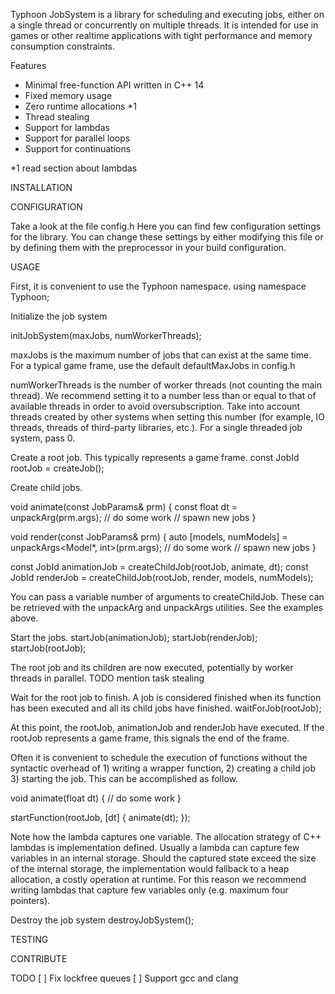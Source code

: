 Typhoon JobSystem is a library for scheduling and executing jobs, either on a single thread or concurrently on multiple threads. It is intended for use in games or other realtime applications with tight performance and memory consumption constraints.

Features
- Minimal free-function API written in C++ 14
- Fixed memory usage
- Zero runtime allocations *1
- Thread stealing
- Support for lambdas 
- Support for parallel loops
- Support for continuations

*1 read section about lambdas

INSTALLATION

CONFIGURATION

Take a look at the file config.h Here you can find few configuration settings for the library. You can change these settings by either modifying this file or by defining them with the preprocessor in your build configuration.

USAGE


First, it is convenient to use the Typhoon namespace.
using namespace Typhoon;

Initialize the job system

initJobSystem(maxJobs, numWorkerThreads);

maxJobs is the maximum number of jobs that can exist at the same time. For a typical game frame, use the default defaultMaxJobs in config.h

numWorkerThreads is the number of worker threads (not counting the main thread). We recommend setting it to a number less than or equal to that of available threads in order to avoid oversubscription. Take into account threads created by other systems when setting this number (for example, IO threads, threads of third-party libraries, etc.).
For a single threaded job system, pass 0.

Create a root job. This typically represents a game frame.
const JobId rootJob = createJob();

Create child jobs. 

void animate(const JobParams& prm)
{
	const float dt = unpackArg<float>(prm.args);
	// do some work
	// spawn new jobs
}

void render(const JobParams& prm)
{
	auto [models, numModels] = unpackArgs<Model*, int>(prm.args);
	// do some work
	// spawn new jobs
}

const JobId animationJob = createChildJob(rootJob, animate, dt);
const JobId renderJob = createChildJob(rootJob, render, models, numModels);

You can pass a variable number of arguments to createChildJob. These can be retrieved with the unpackArg and unpackArgs utilities. See the examples above.

Start the jobs. 
	startJob(animationJob);
	startJob(renderJob);
	startJob(rootJob);
	
The root job and its children are now executed, potentially by worker threads in parallel. TODO mention task stealing

Wait for the root job to finish. A job is considered finished when its function has been executed and all its child jobs have finished.
waitForJob(rootJob);

At this point, the rootJob, animationJob and renderJob have executed. If the rootJob represents a game frame, this signals the end of the frame. 

Often it is convenient to schedule the execution of functions without the syntactic overhead of 1) writing a wrapper function, 2) creating a child job 3) starting the job. This can be accomplished as follow.

void animate(float dt)
{
	// do some work
}

startFunction(rootJob, [dt] { animate(dt); });

Note how the lambda captures one variable. The allocation strategy of C++ lambdas is implementation defined. Usually a lambda can capture few variables in an internal storage. Should the captured state exceed the size of the internal storage, the implementation would fallback to a heap allocation, a costly operation at runtime. For this reason we recommend writing lambdas that capture few variables only (e.g. maximum four pointers).

Destroy the job system
destroyJobSystem();

TESTING

CONTRIBUTE


TODO
[ ] Fix lockfree queues
[ ] Support gcc and clang

